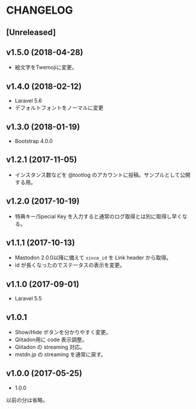 # CHANGELOG

## [Unreleased]

## v1.5.0 (2018-04-28)
- 絵文字をTwemojiに変更。

## v1.4.0 (2018-02-12)
- Laravel 5.6
- デフォルトフォントをノーマルに変更

## v1.3.0 (2018-01-19)
- Bootstrap 4.0.0

## v1.2.1 (2017-11-05)
- インスタンス数などを @tootlog のアカウントに投稿。サンプルとして公開する用。

## v1.2.0 (2017-10-19)
- 特典キー/Special Key を入力すると通常のログ取得とは別に取得し早くなる。

## v1.1.1 (2017-10-13)
- Mastodon 2.0.0以降に備えて `since_id` を Link header から取得。
- id が長くなったのでステータスの表示を変更。

## v1.1.0 (2017-09-01)
- Laravel 5.5

## v1.0.1
- Show/Hide ボタンを分かりやすく変更。
- Qiitadon用に code 表示調整。
- Qiitadon の streaming 対応。
- mstdn.jp の streaming を通常に戻す。

## v1.0.0 (2017-05-25)
- 1.0.0

以前の分は省略。
